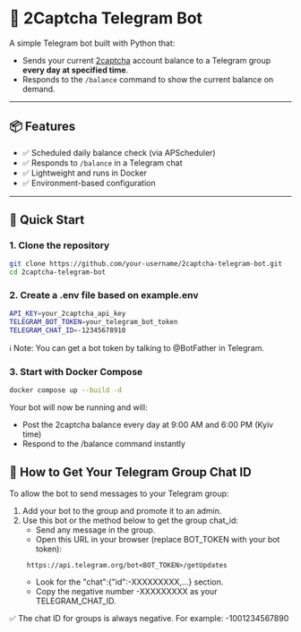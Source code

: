 # 🤖 2Captcha Telegram Bot

A simple Telegram bot built with Python that:

- Sends your current [2captcha](https://2captcha.com/) account balance to a Telegram group **every day at specified time**.
- Responds to the `/balance` command to show the current balance on demand.

---

## 📦 Features

- ✅ Scheduled daily balance check (via APScheduler)
- ✅ Responds to `/balance` in a Telegram chat
- ✅ Lightweight and runs in Docker
- ✅ Environment-based configuration

---

## 🚀 Quick Start

### 1. Clone the repository

```bash
git clone https://github.com/your-username/2captcha-telegram-bot.git
cd 2captcha-telegram-bot
```

### 2. Create a .env file based on example.env

```bash
API_KEY=your_2captcha_api_key
TELEGRAM_BOT_TOKEN=your_telegram_bot_token
TELEGRAM_CHAT_ID=-12345678910
```
ℹ️ Note: You can get a bot token by talking to @BotFather in Telegram.

### 3. Start with Docker Compose

```bash
docker compose up --build -d
```

Your bot will now be running and will:
- Post the 2captcha balance every day at 9:00 AM and 6:00 PM (Kyiv time)
- Respond to the /balance command instantly

## 💬 How to Get Your Telegram Group Chat ID
To allow the bot to send messages to your Telegram group:
1. Add your bot to the group and promote it to an admin.
2. Use this bot or the method below to get the group chat_id:
   - Send any message in the group.
   - Open this URL in your browser (replace BOT_TOKEN with your bot token):
   ```http request
    https://api.telegram.org/bot<BOT_TOKEN>/getUpdates
    ```
   - Look for the "chat":{"id":-XXXXXXXXX,...} section.
   - Copy the negative number -XXXXXXXXX as your TELEGRAM_CHAT_ID.

✅ The chat ID for groups is always negative. For example: -1001234567890